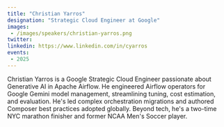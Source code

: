```yaml
---
title: "Christian Yarros"
designation: "Strategic Cloud Engineer at Google"
images:
 - /images/speakers/christian-yarros.png
twitter: 
linkedin: https://www.linkedin.com/in/cyarros
events:
 - 2025
---
```


Christian Yarros is a Google Strategic Cloud Engineer passionate about Generative AI in Apache Airflow. He engineered Airflow operators for Google Gemini model management, streamlining tuning, cost estimation, and evaluation. He's led complex orchestration migrations and authored Composer best practices adopted globally. Beyond tech, he's a two-time NYC marathon finisher and former NCAA Men's Soccer player.
